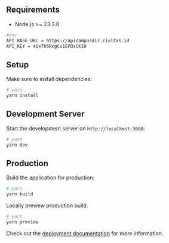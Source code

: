 ## Requirements
- Node.js >= 23.3.0

```bash
#env
API_BASE_URL = https://apicampusdir.civitas.id
API_KEY = 4Qe7h5NcgCu1EPDzCKIO
```

## Setup

Make sure to install dependencies:

```bash
# yarn
yarn install

```

## Development Server

Start the development server on `http://localhost:3000`:

```bash
# yarn
yarn dev
```

## Production

Build the application for production:

```bash
# yarn
yarn build
```

Locally preview production build:

```bash
# yarn
yarn preview
```

Check out the [deployment documentation](https://nuxt.com/docs/getting-started/deployment) for more information.
